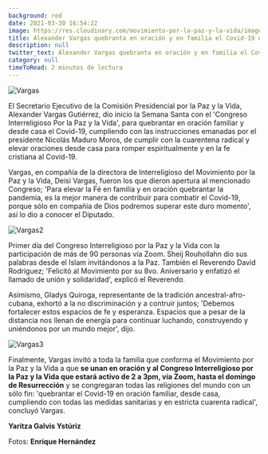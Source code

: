 ```yaml
---
background: red
date: 2021-03-30 16:54:22
image: https://res.cloudinary.com/movimiento-por-la-paz-y-la-vida/image/upload/q_59/v1617167599/blog/2021-03-30/IMG-20210329-WA0041_mnyu04.webp
title: Alexander Vargas quebranta en oración y en familia el Covid-19 en 'Congreso Interreligioso'
description: null
twitter_text: Alexander Vargas quebranta en oración y en familia el Covid-19 en 'Congreso Interreligioso'
category: null
timeToRead: 2 minutos de lectura
---
```

![Vargas](https://res.cloudinary.com/movimiento-por-la-paz-y-la-vida/image/upload/q_79/v1617167599/blog/2021-03-30/IMG-20210329-WA0041_mnyu04.webp)

El Secretario Ejecutivo de la Comisión Presidencial por la Paz y la Vida, Alexander Vargas Gutiérrez, dio inicio la Semana Santa con el 'Congreso Interreligioso Por la Paz y la Vida', para quebrantar en oración familiar y desde casa el Covid-19, cumpliendo con las instrucciones emanadas por el presidente Nicolás Maduro Moros, de cumplir con la cuarentena radical y elevar oraciones desde casa para romper espiritualmente y en la fe cristiana al Covid-19. 

Vargas, en compañía de la directora de Interreligioso del Movimiento por la Paz y la Vida, Deisi Vargas, fueron los que dieron apertura al mencionado Congreso; 'Para elevar la Fé en familia y en oración quebrantar la pandemia, es la mejor manera de contribuir para combatir el Covid-19, porque sólo en compañía de  Dios podremos superar este duro momento', así lo dio a conocer el Diputado. 

![Vargas2](https://res.cloudinary.com/movimiento-por-la-paz-y-la-vida/image/upload/q_60/v1617167598/blog/2021-03-30/IMG-20210329-WA0031_zghsee.webp)

Primer día del Congreso Interreligioso por la Paz y la Vida con la participación de más de 90 personas vía Zoom. Sheij Rouhollahn dio sus palabras desde el Islam invitándonos a la Paz. También el Reverendo David Rodríguez; 'Felicitó al Movimiento por su 8vo. Aniversario y enfatizó el llamado de unión y solidaridad', explicó el Reverendo.

Asimismo, Gladys Quiroga, representante de la tradición ancestral-afro-cubana, exhortó a la no discriminación y a contruir juntos; 'Debemos fortalecer estos espacios de fe y esperanza. Espacios que a pesar de la distancia nos llenan de energía para continuar luchando, construyendo y uniéndonos por un mundo mejor', dijo.

![Vargas3](https://res.cloudinary.com/movimiento-por-la-paz-y-la-vida/image/upload/q_73/v1617167599/blog/2021-03-30/IMG-20210329-WA0042_vlqqpn.webp)

Finalmente, Vargas invitó a toda la familia que conforma el Movimiento por la Paz y la Vida a que **se unan en oración y al Congreso Interreligioso por la Paz y la Vida que estará activo de 2 a 3pm, vía Zoom, hasta el domingo de Resurrección** y se congregaran todas las religiones del mundo con un sólo fin: 'quebrantar el Covid-19 en oración familiar, desde casa, cumpliendo con todas las medidas sanitarias y en estricta cuarenta radical', concluyó Vargas.

**Yaritza Galvis Ystúriz**

Fotos: **Enrique Hernández**



